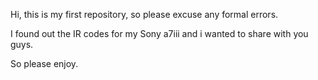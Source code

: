 Hi, 
this is my first repository, so please excuse any formal errors.

I found out the IR codes for my Sony a7iii and i wanted to share with you guys.

So please enjoy.
